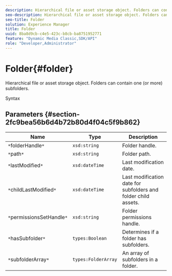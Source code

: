 ```yaml
---
description: Hierarchical file or asset storage object. Folders can contain one (or more) subfolders.
seo-description: Hierarchical file or asset storage object. Folders can contain one (or more) subfolders.
seo-title: Folder
solution: Experience Manager
title: Folder
uuid: 8ba8d9cb-c4e5-423c-b8cb-ba8751952771
feature: "Dynamic Media Classic,SDK/API"
role: "Developer,Administrator"
---
```


# Folder{#folder}

Hierarchical file or asset storage object. Folders can contain one (or more) subfolders.

 Syntax 

## Parameters {#section-2fc9bea56b6d4b72b80d4f04c5f9b862}

|  Name  | Type  | Description  |
|---|---|---|
|  `*`folderHandle`*`  | `xsd:string`  | Folder handle.  |
|  `*`path`*`  | `xsd:string`  | Folder path.  |
|  `*`lastModified`*`  | `xsd:dateTime`  | Last modification date.  |
|  `*`childLastModified`*`  | `xsd:dateTime`  | Last modification date for subfolders and folder child assets.  |
|  `*`permissionsSetHandle`*`  | `xsd:string`  | Folder permissions handle.  |
|  `*`hasSubfolder`*`  | `types:Boolean`  | Determines if a folder has subfolders.  |
|  `*`subfolderArray`*`  | `types:FolderArray`  | An array of subfolders in a folder.  |

